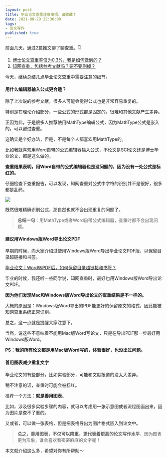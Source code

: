 ```yaml
---
layout: post
title: 毕业论文查重注意事项，请收藏！
date: 2021-08-29 22:36:00
tags: 
- 论文写作
published: true
---
```




前面几天，通过2篇推文聊了聊查重。👇

1. [博士论文查重率仅为0.3%，我是如何做到的？](https://mp.weixin.qq.com/s/WlUeU99UzMkT5-05pQjP-w)
1. [知网查重，包括参考文献吗？要不要删掉？](https://mp.weixin.qq.com/s/TusilXKGobC0oYDpma4x4w)

今天，继续总结几点毕业论文查重中需要注意的细节。

#### 用什么编辑器输入公式更合适？

除了上次说的参考文献，很多人可能会觉得公式也是非常容易重复的。

特别是在理论介绍部分，一些公式的形式都是固定的，很难和其他文献产生差异。

正因为此，于是很多人推荐使用MathType编辑公式，因为MathType公式是嵌入的，可以避过查重。

这确实是个好办法，但是，不是每个人都喜欢用MathType的。

比如我就喜欢用Word自带的公式编辑器输入公式，不论文是SCI论文还是博士毕业论文，都是这么做的。

**查重结果表明，用Word自带的公式编辑器也是没问题的，因为没有一处公式是标红的。**

仔细检查下查重报告，可以发现，知网查重对公式中字符的识别并不是很好，很多都是乱码。

![](https://gitee.com/iseex/figurebed/raw/master/img/20210829192349.png)

既然很难精确识别公式，那自然也就不会出现重复的问题了。

> **总结一句**：用MathType或者Word自带公式编辑器，查重时都不会出现问题。

#### 建议用Windows版Word导出论文PDF

早期的时候，向大家介绍过使用Windows版Word导出毕业论文PDF版，以保留目录超链接和书签。


[毕业论文｜Word转PDF后，如何保留目录超链接和书签？](https://mp.weixin.qq.com/s/48u6kn000UgUVX8Bikl0ww)

毕业的时候，我还听一些同学说，知网查重时，最好也用Windows版Word导出论文PDF。

**因为他们发现Mac和Windows版Word导出论文的查重结果是不一样的。**

大概的原因是：Windows版Word导出的PDF能更好的保留原文的格式，因此能被知网查重系统正常识别。

总之，这一点就是提醒大家注意下。

当然，说这些不意味着不能用Mac版Word写论文，只是在导出PDF那一步最好用Windows版Word。

**PS：我的所有论文都是用Mac版Word写的，体验很好，也没出过问题。**

#### 善用图表减少重复文字

毕业论文的有些部分，比如实验部分，可能和文献报道的没太大差异。

稍不注意的话，查重时可能会被标红。

推荐一个方法：**就是善用图表**。

比如，涉及很多实验步骤的内容，就可以考虑用一张示意图或者流程图画出来，因为图片是查不了重的。

又或者，可以做一张表格，但是把表格导出为图片格式嵌入到论文中。

> **总之，善用图表，不仅可以降重，更代表着更高的论文写作水平**，因为图表更为形象，谁会喜欢看密密麻麻的文字呢！

本文就介绍这么多，希望对你有所帮助～